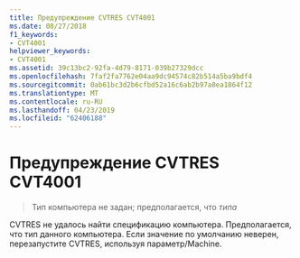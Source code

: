 ```yaml
---
title: Предупреждение CVTRES CVT4001
ms.date: 08/27/2018
f1_keywords:
- CVT4001
helpviewer_keywords:
- CVT4001
ms.assetid: 39c13bc2-92fa-4d79-8171-039b27329dcc
ms.openlocfilehash: 7faf2fa7762e04aa9dc94574c82b514a5ba9bdf4
ms.sourcegitcommit: 0ab61bc3d2b6cfbd52a16c6ab2b97a8ea1864f12
ms.translationtype: MT
ms.contentlocale: ru-RU
ms.lasthandoff: 04/23/2019
ms.locfileid: "62406188"
---
```

# <a name="cvtres-warning-cvt4001"></a>Предупреждение CVTRES CVT4001

> Тип компьютера не задан; предполагается, что *типа*

CVTRES не удалось найти спецификацию компьютера. Предполагается, что тип данного компьютера. Если значение по умолчанию неверен, перезапустите CVTRES, используя параметр/Machine.